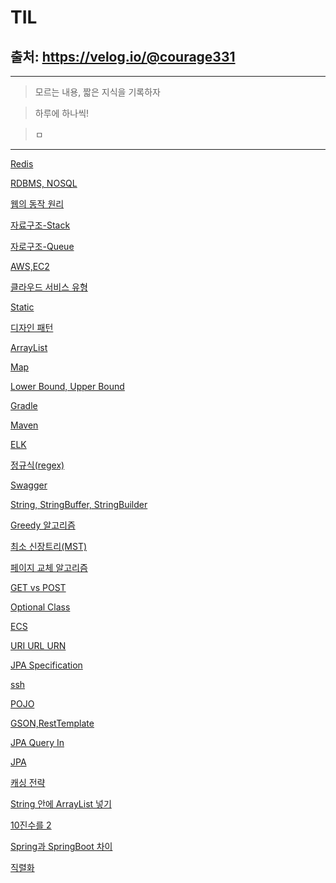 # TIL
출처: https://velog.io/@courage331 
---
---
>모르는 내용, 짧은 지식을 기록하자

>하루에 하나씩!

>ㅁ
---

[Redis](https://velog.io/@courage331?tag=redis)

[RDBMS, NOSQL](https://velog.io/@courage331/SQL-NOSQL)

[웹의 동작 원리](https://velog.io/@courage331/%EC%9B%B9%EC%9D%98-%EB%8F%99%EC%9E%91%EC%9B%90%EB%A6%AC)

[자료구조-Stack](https://velog.io/@courage331/Stack)

[자로구조-Queue](https://velog.io/@courage331/Queue-PriorityQueue)

[AWS,EC2](https://velog.io/@courage331/AWS-EC2)

[클라우드 서비스 유형](https://velog.io/@courage331/%ED%81%B4%EB%9D%BC%EC%9A%B0%EB%93%9C-%EC%84%9C%EB%B9%84%EC%8A%A4-%EC%9C%A0%ED%98%95)

[Static](https://velog.io/@courage331/Static)

[디자인 패턴](https://velog.io/@courage331/%EB%94%94%EC%9E%90%EC%9D%B8-%ED%8C%A8%ED%84%B4)

[ArrayList](https://velog.io/@courage331/ArrayList)

[Map](https://velog.io/@courage331/Map)

[Lower Bound, Upper Bound](https://velog.io/@courage331/Lower-Bound-Upper-Bound)

[Gradle](https://velog.io/@courage331/Gradle)

[Maven](https://velog.io/@courage331/Maven)

[ELK](https://velog.io/@courage331/ELK)

[정규식(regex)](https://velog.io/@courage331/%EC%A0%95%EA%B7%9C%EC%8B%9D)

[Swagger](https://velog.io/@courage331/Swagger)

[String, StringBuffer, StringBuilder](https://velog.io/@courage331/String-StringBuffer-StringBuilder)

[Greedy 알고리즘](https://velog.io/@courage331/Greedy-%EC%95%8C%EA%B3%A0%EB%A6%AC%EC%A6%98)

[최소 신장트리(MST)](https://velog.io/@courage331/%EC%B5%9C%EC%86%8C-%EC%8B%A0%EC%9E%A5-%ED%8A%B8%EB%A6%ACMST)

[페이지 교체 알고리즘](https://velog.io/@courage331/%ED%8E%98%EC%9D%B4%EC%A7%80-%EA%B5%90%EC%B2%B4-%EC%95%8C%EA%B3%A0%EB%A6%AC%EC%A6%98)

[GET vs POST](https://velog.io/@courage331/Get%EB%B0%A9%EC%8B%9D-Post%EB%B0%A9%EC%8B%9D)

[Optional Class](https://velog.io/@courage331/Optional-Class)

[ECS](https://velog.io/@courage331/ECSElastic-Container-Service)

[URI URL URN](https://velog.io/@courage331/URI-vs-URL-vs-URN)

[JPA Specification](https://velog.io/@courage331/JPA-Specification)

[ssh](https://velog.io/@courage331/ssh)

[POJO](https://velog.io/@courage331/POJO)

[GSON,RestTemplate](https://velog.io/@courage331/Gson-RestTemplate)

[JPA Query In](https://velog.io/@courage331/JPA-Query)

[JPA](https://velog.io/@courage331/JPA-nds7ejau)

[캐싱 전략](https://velog.io/@courage331/%EC%BA%90%EC%8B%B1-%EC%A0%84%EB%9E%B5)

[String 안에 ArrayList 넣기](https://velog.io/@courage331/%EB%B0%B0%EC%97%B4%EC%95%88%EC%97%90-ArrayList-%EB%84%A3%EA%B8%B0)

[10진수를 2](https://velog.io/@courage331/10%EC%A7%84%EC%88%98%EB%A5%BC-2%EC%A7%84%EC%88%98%EB%A1%9C)

[Spring과 SpringBoot 차이](https://velog.io/@courage331/Spring-%EA%B3%BC-Spring-Boot-%EC%B0%A8%EC%9D%B4)

[직렬화](https://velog.io/@courage331/%EC%A7%81%EB%A0%AC%ED%99%94)
